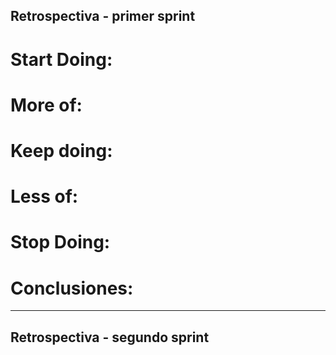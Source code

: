 ## Retrospectiva - primer sprint

# Start Doing:

# More of:

# Keep doing:

# Less of:

# Stop Doing:

# Conclusiones:

-------------------------
## Retrospectiva - segundo sprint
